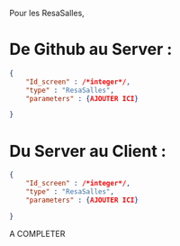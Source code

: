 Pour les ResaSalles, 
# De Github au Server : 
```json
{
    "Id_screen" : /*integer*/,
	"type" : "ResaSalles",
    "parameters" : {AJOUTER ICI}

}
```
# Du Server au Client : 
```json
{
    "Id_screen" : /*integer*/,
	"type" : "ResaSalles",
    "parameters" : {AJOUTER ICI}

}
```
A COMPLETER